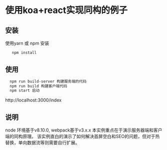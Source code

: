# 使用koa+react实现同构的例子

## 安装 
  使用yarn 或 npm 安装
  ```sh
	 npm install
  ```

## 使用

  ```sh
	npm run build-server 构建服务端的代码
	npm run build 构建客户端代码
	npm start 启动
  ```
  http://localhost:3000/index 

## 说明
  node 环境基于v8.10.0, webpack基于v3.x.x
  本实例重点在于演示服务器端和客户端的同构原理。
  该实例直白的演示了如何解决首屏空白和SEO的问题，但对于热替换，单向数据流等则需要自行扩展。